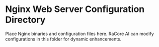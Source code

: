 # Nginx Web Server Configuration Directory

Place Nginx binaries and configuration files here.
RaCore AI can modify configurations in this folder for dynamic enhancements.
